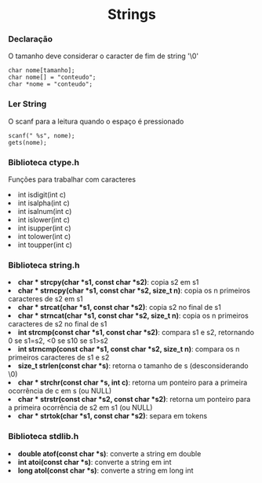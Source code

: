 <h1 align="center">Strings</h1>

<h3>Declaração</h3>
<p>O tamanho deve considerar o caracter de fim de string '\0'</p>

```
char nome[tamanho];
char nome[] = "conteudo";
char *nome = "conteudo";
```
<h3>Ler String</h3>
<p>O scanf para a leitura quando o espaço é pressionado</p>

```
scanf(" %s", nome);
gets(nome);
```
<h3>Biblioteca ctype.h</h3>
<p>Funções para trabalhar com caracteres</p>
<li>int isdigit(int c)</li>
<li>int isalpha(int c)</li>
<li>int isalnum(int c)</li>
<li>int islower(int c)</li>
<li>int isupper(int c)</li>
<li>int tolower(int c)</li>
<li>int toupper(int c)</li>

<h3>Biblioteca string.h</h3>
<li><b>char * strcpy(char *s1, const char *s2)</b>: copia s2 em s1</li>
<li><b>char * strncpy(char *s1, const char *s2, size_t n)</b>: copia os n primeiros caracteres de s2 em s1</li>
<li><b>char * strcat(char *s1, const char *s2)</b>: copia s2 no final de s1</li>
<li><b>char * strncat(char *s1, const char *s2, size_t n)</b>: copia os n primeiros caracteres de s2 no final de s1</li>
<li><b>int strcmp(const char *s1, const char *s2)</b>: compara s1 e s2, retornando 0 se s1=s2, <0 se s1<s2 e >0 se s1>s2</li>
<li><b>int strncmp(const char *s1, const char *s2, size_t n)</b>: compara os n primeiros caracteres de s1 e s2</li>
<li><b>size_t strlen(const char *s)</b>: retorna o tamanho de s (desconsiderando \0)</li>
<li><b>char * strchr(const char *s, int c)</b>: retorna um ponteiro para a primeira ocorrência de c em s (ou NULL)</li>
<li><b>char * strstr(const char *s2, const char *s2)</b>: retorna um ponteiro para a primeira ocorrência de s2 em s1 (ou NULL)</li>
<li><b>char * strtok(char *s1, const char *s2)</b>: separa em tokens</li>

<h3>Biblioteca stdlib.h</h3>
<li><b>double atof(const char *s)</b>: converte a string em double</li>
<li><b>int atoi(const char *s)</b>: converte a string em int</li>
<li><b>long atol(const char *s)</b>: converte a string em long int</li>
